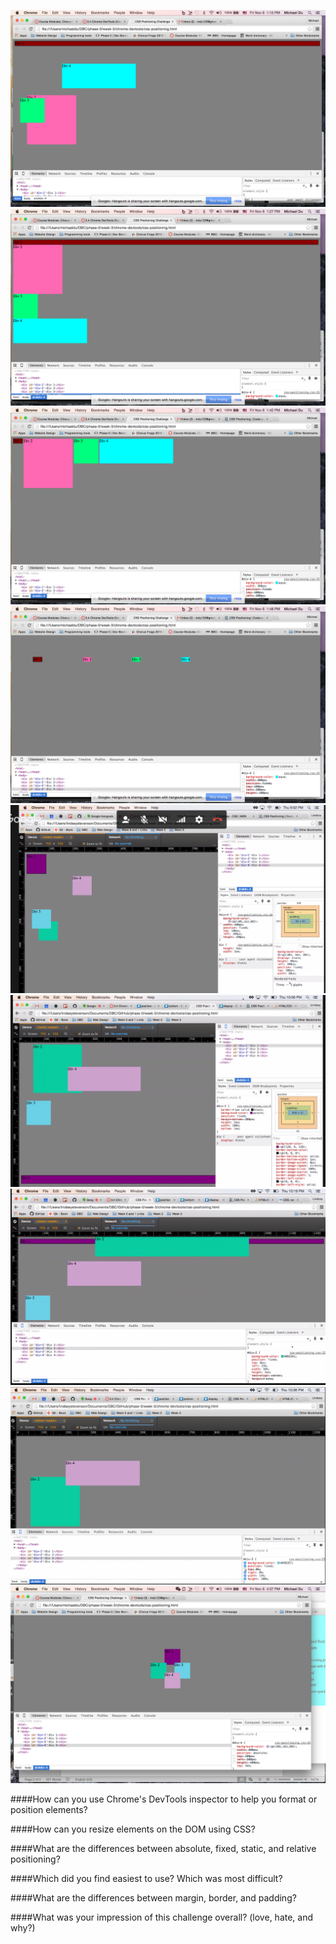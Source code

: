 ![1](imgs/1.png "1")
![2](imgs/2.png "2")
![3](imgs/3.png "3")
![4](imgs/4.png "4")
![5](imgs/5.png "5")
![6](imgs/6.png "6")
![7](imgs/7.png "7")
![8](imgs/8.png "8")
![9](imgs/9.png "9")

####How can you use Chrome's DevTools inspector to help you format or position elements?


####How can you resize elements on the DOM using CSS?


####What are the differences between absolute, fixed, static, and relative positioning?


####Which did you find easiest to use? Which was most difficult?


####What are the differences between margin, border, and padding?


####What was your impression of this challenge overall? (love, hate, and why?)
